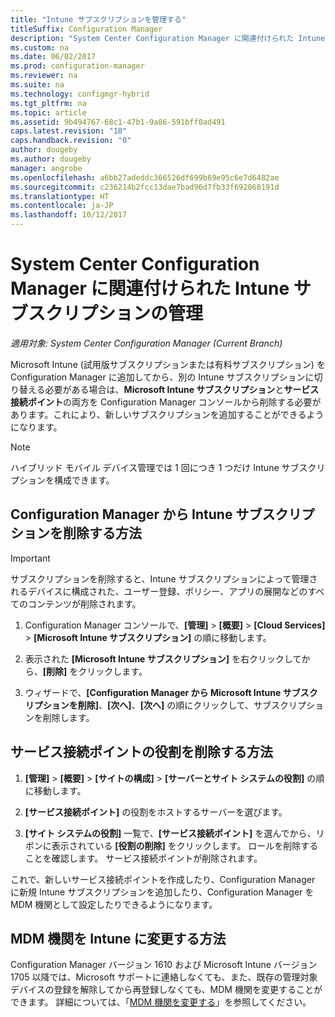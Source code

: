 ```yaml
---
title: "Intune サブスクリプションを管理する"
titleSuffix: Configuration Manager
description: "System Center Configuration Manager に関連付けられた Intune サブスクリプションを管理します。"
ms.custom: na
ms.date: 06/02/2017
ms.prod: configuration-manager
ms.reviewer: na
ms.suite: na
ms.technology: configmgr-hybrid
ms.tgt_pltfrm: na
ms.topic: article
ms.assetid: 9b494767-68c1-47b1-9a86-591bff0ad491
caps.latest.revision: "18"
caps.handback.revision: "0"
author: dougeby
ms.author: dougeby
manager: angrobe
ms.openlocfilehash: a6bb27adeddc366526df699b69e95c6e7d6482ae
ms.sourcegitcommit: c236214b2fcc13dae7bad96d7fb33f692868191d
ms.translationtype: HT
ms.contentlocale: ja-JP
ms.lasthandoff: 10/12/2017
---
```

# <a name="manage-an-intune-subscription-associated-with-system-center-configuration-manager"></a>System Center Configuration Manager に関連付けられた Intune サブスクリプションの管理

*適用対象: System Center Configuration Manager (Current Branch)*

Microsoft Intune (試用版サブスクリプションまたは有料サブスクリプション) を Configuration Manager に追加してから、別の Intune サブスクリプションに切り替える必要がある場合は、**Microsoft Intune サブスクリプション**と**サービス接続ポイント**の両方を Configuration Manager コンソールから削除する必要があります。これにより、新しいサブスクリプションを追加することができるようになります。

> [!NOTE]
> ハイブリッド モバイル デバイス管理では 1 回につき 1 つだけ Intune サブスクリプションを構成できます。

## <a name="how-to-delete-an-intune-subscription-from-configuration-manager"></a>Configuration Manager から Intune サブスクリプションを削除する方法

> [!IMPORTANT]
>  サブスクリプションを削除すると、Intune サブスクリプションによって管理されるデバイスに構成された、ユーザー登録、ポリシー、アプリの展開などのすべてのコンテンツが削除されます。

1.  Configuration Manager コンソールで、**[管理]** > **[概要]** > **[Cloud Services]** > **[Microsoft Intune サブスクリプション]** の順に移動します。

2.  表示された **[Microsoft Intune サブスクリプション]** を右クリックしてから、**[削除]** をクリックします。

3.   ウィザードで、**[Configuration Manager から Microsoft Intune サブスクリプションを削除]**、**[次へ]**、**[次へ]** の順にクリックして、サブスクリプションを削除します。


## <a name="how-to-remove-the-service-connection-point-role"></a>サービス接続ポイントの役割を削除する方法

1.  **[管理]** > **[概要]** > **[サイトの構成]** > **[サーバーとサイト システムの役割]** の順に移動します。

2.  **[サービス接続ポイント]** の役割をホストするサーバーを選びます。

3.  **[サイト システムの役割]** 一覧で、**[サービス接続ポイント]** を選んでから、リボンに表示されている **[役割の削除]** をクリックします。 ロールを削除することを確認します。 サービス接続ポイントが削除されます。

これで、新しいサービス接続ポイントを作成したり、Configuration Manager に新規 Intune サブスクリプションを追加したり、Configuration Manager を MDM 機関として設定したりできるようになります。

## <a name="how-to-change-mdm-authority-to-intune"></a>MDM 機関を Intune に変更する方法
Configuration Manager バージョン 1610 および Microsoft Intune バージョン 1705 以降では、Microsoft サポートに連絡しなくても、また、既存の管理対象デバイスの登録を解除してから再登録しなくても、MDM 機関を変更することができます。 詳細については、「[MDM 機関を変更する](/sccm/mdm/deploy-use/change-mdm-authority)」を参照してください。
